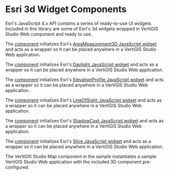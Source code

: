 # Esri 3d Widget Components

Esri's JavaScript 4.x API contains a series of ready-to-use UI widgets. Included in this library are some of Esri's 3d widgets wrapped in VertiGIS Studio Web component and ready to use.

The [component](src\components\AreaMeasurement\AreaMeasurement.tsx) initializes Esri's [AreaMeasurement3D JavaScript widget](https://developers.arcgis.com/javascript/latest/api-reference/esri-widgets-AreaMeasurement3D.html) and acts as a wrapper so it can be placed anywhere in a VertiGIS Studio Web application.

The [component](src\components\Daylight\Daylight.tsx) initializes Esri's [Daylight JavaScript widget](https://developers.arcgis.com/javascript/latest/api-reference/esri-widgets-Daylight.html) and acts as a wrapper so it can be placed anywhere in a VertiGIS Studio Web application.

The [component](src\components\ElevationProfile\ElevationProfile.tsx) initializes Esri's [ElevationProfile JavaScript widget](https://developers.arcgis.com/javascript/latest/api-reference/esri-widgets-ElevationProfile.html) and acts as a wrapper so it can be placed anywhere in a VertiGIS Studio Web application.

The [component](src\components\LineOfSight\LineOfSight.tsx) initializes Esri's [LineOfSight JavaScript widget](https://developers.arcgis.com/javascript/latest/api-reference/esri-widgets-LineOfSight.html) and acts as a wrapper so it can be placed anywhere in a VertiGIS Studio Web application.

The [component](src\components\ShadowCast\ShadowCast.tsx) initializes Esri's [ShadowCast JavaScript widget](https://developers.arcgis.com/javascript/latest/api-reference/esri-widgets-ShadowCast.html) and acts as a wrapper so it can be placed anywhere in a VertiGIS Studio Web application.

The [component](src\components\Slice\Slice.tsx) initializes Esri's [Slice JavaScript widget](https://developers.arcgis.com/javascript/latest/api-reference/esri-widgets-Slice.html) and acts as a wrapper so it can be placed anywhere in a VertiGIS Studio Web application.

The VertiGIS Studio Map component in the sample instantiates a sample VertiGIS Studio Web application with the included 3D component pre-configured.
